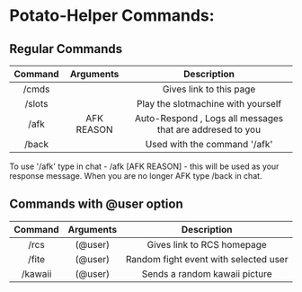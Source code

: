 # Potato-Helper Commands:

Regular Commands 
----
|Command | Arguments |  Description |
|:------:|:---------:|:--------------------------------------:|
|/cmds | | Gives link to this page |
|/slots | | Play the slotmachine with yourself |
|/afk | AFK REASON | Auto-Respond , Logs all messages that are addresed to you |
|/back | | Used with the command '/afk' |

To use '/afk' type in chat - /afk [AFK REASON] - this will be used as your response message. When you are no longer AFK type /back in chat.


Commands with @user option
----
|Command | Arguments |  Description |
|:------:|:---------:|:--------------------------------------:|
|/rcs | (@user) | Gives link to RCS homepage |
|/fite | (@user) | Random fight event with selected user |
|/kawaii | (@user) | Sends a random kawaii picture |




